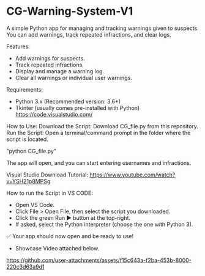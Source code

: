 # CG-Warning-System-V1

A simple Python app for managing and tracking warnings given to suspects. You can add warnings, track repeated infractions, and clear logs.

Features:
- Add warnings for suspects.
- Track repeated infractions.
- Display and manage a warning log.
- Clear all warnings or individual user warnings.

Requirements:
- Python 3.x (Recommended version: 3.6+)
- Tkinter (usually comes pre-installed with Python)
https://code.visualstudio.com/

How to Use:
Download the Script: Download CG_file.py from this repository.
Run the Script:
Open a terminal/command prompt in the folder where the script is located.

"python CG_file.py"

The app will open, and you can start entering usernames and infractions.

Visual Studio Download Tutorial:
https://www.youtube.com/watch?v=YSH21p8MPSg


How to run the Script in VS CODE:
- Open VS Code.
- Click File > Open File, then select the script you downloaded.
- Click the green Run ▶ button at the top-right.
- If asked, select the Python interpreter (choose the one with Python 3).

✅ Your app should now open and be ready to use!

* Showcase Video attached below.

https://github.com/user-attachments/assets/f15c643a-f2ba-453b-8000-220c3d63a9d1

